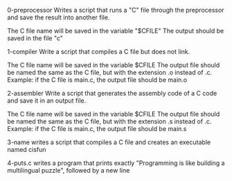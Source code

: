  0-preprocessor
Writes a script that runs a "C" file through the preprocessor and save the result into another file.

The C file name will be saved in the variable "$CFILE"
The output should be saved in the file "c"

1-compiler
Write a script that compiles a C file but does not link.

The C file name will be saved in the variable $CFILE
The output file should be named the same as the C file, but with the extension .o instead of .c.
Example: if the C file is main.c, the output file should be main.o

2-assembler
Write a script that generates the assembly code of a C code and save it in an output file.

The C file name will be saved in the variable $CFILE
The output file should be named the same as the C file, but with the extension .s instead of .c.
Example: if the C file is main.c, the output file should be main.s

3-name
writes a script that compiles a C file and creates an executable named cisfun

4-puts.c
writes a program that prints exactly "Programming is like building a multilingual puzzle", followed by a new line 
